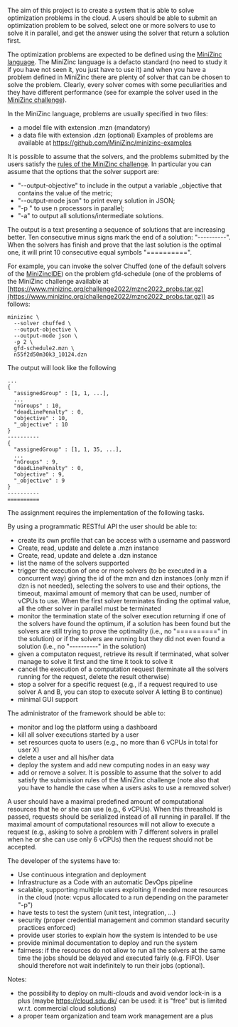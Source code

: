 The aim of this project is to create a system that is able to solve optimization
problems in the cloud. A users should be able to submit an optimization problem to
be solved, select one or more solvers to use to solve it in parallel,
and get the answer using the solver that return a solution first.

The optimization problems are expected to be defined using the [MiniZinc
language](http://www.minizinc.org/). The MiniZinc language is a defacto standard
(no need to study it if you have not seen it, you just have to use it) and when
you have a problem defined in MiniZinc there are plenty of solver that can be
chosen to solve the problem. Clearly, every solver comes with some peculiarities
and they have different performance (see for example the solver used in the
[MiniZinc challenge](https://www.minizinc.org/challenge.html)).

In the MiniZinc language, problems are usually specified in two files:

- a model file with extension .mzn (mandatory)
- a data file with extension .dzn (optional)
  Examples of problems are available at https://github.com/MiniZinc/minizinc-examples

It is possible to assume that the solvers, and the problems submitted by the
users satisfy the [rules of the MiniZinc
challenge](https://www.minizinc.org/challenge2022/rules2022.html).
In particular you can assume that the options
that the solver support are:

- "--output-objective" to include in the output a variable \_objective that contains
  the value of the metric;
- "--output-mode json" to print every solution in JSON;
- "-p <n>" to use n processors in parallel;
- "-a" to output all solutions/intermediate solutions.

The output is a text presenting a sequence of solutions that are increasing better.
Ten consecutive minus signs mark the end of a solution: "----------". When the
solvers has finish and prove that the last solution is the optimal one, it will
print 10 consecutive equal symbols "==========".

For example, you can invoke the solver Chuffed
(one of the default solvers of the [MiniZincIDE](https://www.minizinc.org/))
on the problem gfd-schedule (one of the problems of the MiniZinc challenge available at
[https://www.minizinc.org/challenge2022/mznc2022_probs.tar.gz](https://www.minizinc.org/challenge2022/mznc2022_probs.tar.gz)) as follows:

```
minizinc \
  --solver chuffed \
  --output-objective \
  --output-mode json \
  -p 2 \
  gfd-schedule2.mzn \
  n55f2d50m30k3_10124.dzn
```

The output will look like the following

```
...
{
  "assignedGroup" : [1, 1, ...],
  ...
  "nGroups" : 10,
  "deadLinePenalty" : 0,
  "objective" : 10,
  "_objective" : 10
}
----------
{
  "assignedGroup" : [1, 1, 35, ...],
  ...
  "nGroups" : 9,
  "deadLinePenalty" : 0,
  "objective" : 9,
  "_objective" : 9
}
----------
==========
```

The assignment requires the implementation of the following tasks.

By using a programmatic RESTful API the user should be able to:

- create its own profile that can be access with a username and password
- Create, read, update and delete a .mzn instance
- Create, read, update and delete a .dzn instance
- list the name of the solvers supported
- trigger the execution of one or more solvers (to be executed in a concurrent way)
  giving the id of the mzn and dzn instances (only mzn if dzn is not needed),
  selecting the solvers to use and their options,
  the timeout, maximal amount of memory that can be used, number of vCPUs to use.
  When the first solver terminates finding the optimal value, all the other solver in parallel
  must be terminated
- monitor the termination state of the solver execution returning if one of the
  solvers have found the optimum, if a solution has been found but the solvers are
  still trying to prove the optimality (i.e., no "==========" in the solution) or
  if the solvers are running but they did not even found a solution
  (i.e., no "----------" in the solution)
- given a computaton request, retrieve its result if terminated, what solver
  manage to solve it first and the time it took to solve it
- cancel the execution of a computation request (terminate all the solvers
  running for the request, delete the result otherwise)
- stop a solver for a specific request (e.g., if a request required to use solver
  A and B, you can stop to execute solver A letting B to continue)
- minimal GUI support

The administrator of the framework should be able to:

- monitor and log the platform using a dashboard
- kill all solver executions started by a user
- set resources quota to users (e.g., no more than 6 vCPUs in total for user X)
- delete a user and all his/her data
- deploy the system and add new computing nodes in an easy way
- add or remove a solver. It is possible to assume that the solver to add
  satisfy the submission rules of the MiniZinc challenge (note also that you have to handle
  the case when a users asks to use a removed solver)

A user should have a maximal predefined amount of computational resources that
he or she can use (e.g., 6 vCPUs). When this threashold is passed, requests
should be serialized instead of all running in parallel. If the maximal amount
of computational resources will not allow to execute a request (e.g., asking to
solve a problem with 7 different solvers in prallel when he or she can use only
6 vCPUs) then the request should not be accepted.

The developer of the systems have to:

- Use continuous integration and deployment
- Infrastructure as a Code with an automatic DevOps pipeline
- scalable, supporting multiple users exploiting if needed more resources in the
  cloud (note: vcpus allocated to a run depending on the parameter "-p")
- have tests to test the system (unit test, integration, ...)
- security (proper credential management and common standard security practices
  enforced)
- provide user stories to explain how the system is intended to be use
- provide minimal documentation to deploy and run the system
- fairness: if the resources do not allow to run all the solvers at the same time
  the jobs should be delayed and executed fairly (e.g. FIFO).
  User should therefore not wait indefinitely to run their jobs (optional).

Notes:

- the possibility to deploy on multi-clouds and avoid vendor lock-in is a plus
  (maybe https://cloud.sdu.dk/ can be used: it is "free" but is limited w.r.t.
  commercial cloud solutions)
- a proper team organization and team work management are a plus

